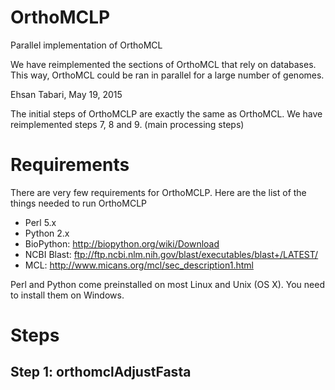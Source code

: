 # OrthoMCLP
Parallel implementation of OrthoMCL


We have reimplemented the sections of OrthoMCL that rely on databases. This way, OrthoMCL could be ran in parallel for a large number of genomes.

Ehsan Tabari, May 19, 2015

The initial steps of OrthoMCLP are exactly the same as OrthoMCL.
We have reimplemented steps 7, 8 and 9. (main processing steps)

# Requirements

There are very few requirements for OrthoMCLP. Here are the list of the things needed to run OrthoMCLP

- Perl 5.x
- Python 2.x
- BioPython: http://biopython.org/wiki/Download
- NCBI Blast: ftp://ftp.ncbi.nlm.nih.gov/blast/executables/blast+/LATEST/
- MCL: http://www.micans.org/mcl/sec_description1.html

Perl and Python come preinstalled on most Linux and Unix (OS X). You need to install them on Windows. 



# Steps 

## Step 1: orthomclAdjustFasta